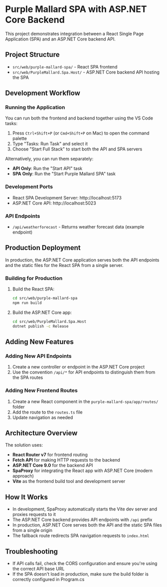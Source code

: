 # Purple Mallard SPA with ASP.NET Core Backend

This project demonstrates integration between a React Single Page Application (SPA) and an ASP.NET Core backend API.

## Project Structure

- `src/web/purple-mallard-spa/` - React SPA frontend
- `src/web/PurpleMallard.Spa.Host/` - ASP.NET Core backend API hosting the SPA

## Development Workflow

### Running the Application

You can run both the frontend and backend together using the VS Code tasks:

1. Press `Ctrl+Shift+P` (or `Cmd+Shift+P` on Mac) to open the command palette
2. Type "Tasks: Run Task" and select it
3. Choose "Start Full Stack" to start both the API and SPA servers

Alternatively, you can run them separately:

- **API Only**: Run the "Start API" task
- **SPA Only**: Run the "Start Purple Mallard SPA" task

### Development Ports

- React SPA Development Server: http://localhost:5173
- ASP.NET Core API: http://localhost:5023

### API Endpoints

- `/api/weatherforecast` - Returns weather forecast data (example endpoint)

## Production Deployment

In production, the ASP.NET Core application serves both the API endpoints and the static files for the React SPA from a single server.

### Building for Production

1. Build the React SPA:

   ```bash
   cd src/web/purple-mallard-spa
   npm run build
   ```

2. Build the ASP.NET Core app:
   ```bash
   cd src/web/PurpleMallard.Spa.Host
   dotnet publish -c Release
   ```

## Adding New Features

### Adding New API Endpoints

1. Create a new controller or endpoint in the ASP.NET Core project
2. Use the convention `/api/*` for API endpoints to distinguish them from the SPA routes

### Adding New Frontend Routes

1. Create a new React component in the `purple-mallard-spa/app/routes/` folder
2. Add the route to the `routes.ts` file
3. Update navigation as needed

## Architecture Overview

The solution uses:

- **React Router v7** for frontend routing
- **Fetch API** for making HTTP requests to the backend
- **ASP.NET Core 9.0** for the backend API
- **SpaProxy** for integrating the React app with ASP.NET Core (modern approach)
- **Vite** as the frontend build tool and development server

## How It Works

- In development, SpaProxy automatically starts the Vite dev server and proxies requests to it
- The ASP.NET Core backend provides API endpoints with `/api` prefix
- In production, ASP.NET Core serves both the API and the static SPA files from a single origin
- The fallback route redirects SPA navigation requests to `index.html`

## Troubleshooting

- If API calls fail, check the CORS configuration and ensure you're using the correct API base URL
- If the SPA doesn't load in production, make sure the build folder is correctly configured in Program.cs
